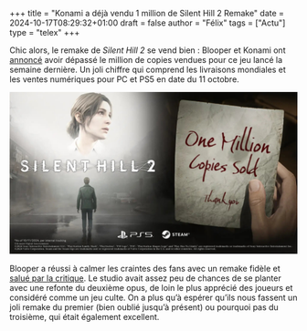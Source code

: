 +++
title = "Konami a déjà vendu 1 million de Silent Hill 2 Remake"
date = 2024-10-17T08:29:32+01:00
draft = false
author = "Félix"
tags = ["Actu"]
type = "telex"
+++

Chic alors, le remake de *Silent Hill 2* se vend bien : Blooper et Konami ont [annoncé](https://prtimes.jp/main/html/rd/p/000001019.000050711.html) avoir dépassé le million de copies vendues pour ce jeu lancé la semaine dernière. Un joli chiffre qui comprend les livraisons mondiales et les ventes numériques pour PC et PS5 en date du 11 octobre.

![Promo SH2](silenthill.jpeg "")

Blooper a réussi à calmer les craintes des fans avec un remake fidèle et [salué par la critique](https://nostickreloaded.substack.com/i/150107234/du-brouillard-en-hd). Le studio avait assez peu de chances de se planter avec une refonte du deuxième opus, de loin le plus apprécié des joueurs et considéré comme un jeu culte. On a plus qu’à espérer qu’ils nous fassent un joli remake du premier (bien oublié jusqu’à présent) ou pourquoi pas du troisième, qui était également excellent.


